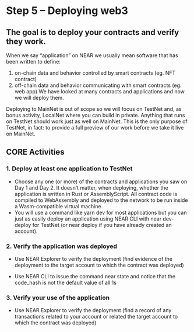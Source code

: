 # Step 5 – Deploying web3

## The goal is to deploy your contracts and verify they work.

When we say “application” on NEAR we usually mean software that has been written to define:

1. on-chain data and behavior controlled by smart contracts (eg. NFT contract)
2. off-chain data and behavior communicating with smart contracts (eg. web app)
We have looked at many contracts and applications and now we will deploy them.

Deploying to MainNet is out of scope so we will focus on TestNet and, as bonus activity, LocalNet where you can build in private. Anything that runs on TestNet should work just as well on MainNet. This is the only purpose of TestNet, in fact: to provide a full preview of our work before we take it live on MainNet.

## CORE Activities

### 1. Deploy at least one application to TestNet

* Choose any one (or more) of the contracts and applications you saw on Day 1 and Day 2. It doesn’t matter, when deploying, whether the application is written in Rust or AssemblyScript. All contract code is compiled to WebAssembly and deployed to the network to be run inside a Wasm-compatible virtual machine.
* You will use a command like yarn dev for most applications but you can just as easily deploy an application using NEAR CLI with near dev-deploy for TestNet (or near deploy if you have already created an account).

### 2. Verify the application was deployed

* Use NEAR Explorer to verify the deployment (find evidence of the deployment to the target account to which the contract was deployed)

* Use NEAR CLI to issue the command near state <contract-account> and notice that the code_hash is not the default value of all 1s

### 3. Verify your use of the application

* Use NEAR Explorer to verify the deployment (find a record of any transactions related to your account or related the target account to which the contract was deployed)
